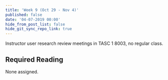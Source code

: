 ```yaml
---
title: 'Week 9 (Oct 29 - Nov 4)'
published: false
date: '04-07-2019 00:00'
hide_from_post_list: false
hide_git_sync_repo_link: true
---
```


Instructor user research review meetings in TASC 1 8003, no regular class.  

## Required Reading  
None assigned.
